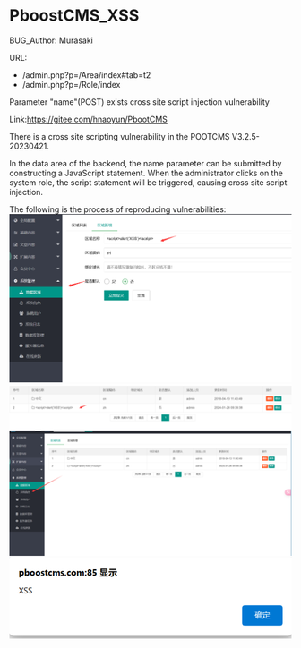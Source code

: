 # PboostCMS_XSS

BUG_Author: Murasaki

URL:

- /admin.php?p=/Area/index#tab=t2
- /admin.php?p=/Role/index



Parameter "name"(POST) exists cross site script injection vulnerability

Link:https://gitee.com/hnaoyun/PbootCMS



There is a cross site scripting vulnerability in the POOTCMS V3.2.5-20230421.

In the data area of the backend, the name parameter can be submitted by constructing a JavaScript statement. When the administrator clicks on the system role, the script statement will be triggered, causing cross site script injection.

The following is the process of reproducing vulnerabilities:
![](https://github.com/1MurasaKi/PboostCMS_XSS/blob/main/1.png)
![](https://github.com/1MurasaKi/PboostCMS_XSS/blob/main/2.png)
![](https://github.com/1MurasaKi/PboostCMS_XSS/blob/main/3.png)
![](https://github.com/1MurasaKi/PboostCMS_XSS/blob/main/4.png)
